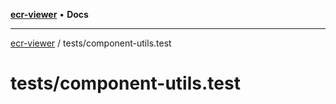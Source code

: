 [**ecr-viewer**](../../README.md) • **Docs**

***

[ecr-viewer](../../README.md) / tests/component-utils.test

# tests/component-utils.test

